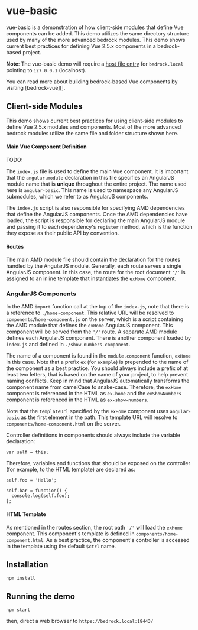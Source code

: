 # vue-basic

vue-basic is a demonstration of how client-side modules that define
Vue components can be added. This demo utilizes the same directory structure
used by many of the more advanced bedrock modules. This demo shows current best
practices for defining Vue 2.5.x components in a bedrock-based project.

**Note**: The vue-basic demo will require a [host file entry][] for
`bedrock.local` pointing to `127.0.0.1` (localhost).

You can read more about building bedrock-based Vue components by visiting
[bedrock-vue][].

## Client-side Modules

This demo shows current best practices for using client-side modules to
define Vue 2.5.x modules and components. Most of the more advanced
bedrock modules utilize the same file and folder structure shown here.

#### Main Vue Component Definition

TODO:

The `index.js` file is used to define the main Vue component. It is important
that the `angular.module` declaration in this file specifies an AngularJS
module name that is **unique** throughout the entire project. The name used
here is `angular-basic`. This name is used to namespace any AngularJS
submodules, which we refer to as AngularJS components.

The `index.js` script is also responsible for specifying AMD dependencies
that define the AngularJS components. Once the AMD dependencies have
loaded, the script is responsible for declaring the main AngularJS module
and passing it to each dependency's `register` method, which is the function
they expose as their public API by convention.

#### Routes

The main AMD module file should contain the declaration for the routes handled
by the AngularJS module. Generally, each route serves a single AngularJS
component. In this case, the route for the root document `'/'` is
assigned to an inline template that instantiates the `exHome` component.

### AngularJS Components

In the AMD `import` function call at the top of the `index.js`, note that there
is a reference to `./home-component`. This relative URL will be resolved to
`components/home-component.js` on the server, which is a script containing the
AMD module that defines the `exHome` AngularJS component. This component
will be served from the `'/'` route. A separate AMD module defines each
AngularJS component. There is another component loaded by `index.js` and
defined in `./show-numbers-component`.

The name of a component is found in the `module.component` function, `exHome` in this
case. Note that a prefix `ex` (for `example`) is prepended to the name of the
component as a best practice. You should always include a prefix of at least
two letters, that is based on the name of your project, to help prevent naming
conflicts. Keep in mind that AngularJS automatically transforms the
component name from camelCase to snake-case. Therefore, the `exHome`
component is referenced in the HTML as `ex-home` and the
`exShowNumbers` component is referenced in the HTML as `ex-show-numbers`.

Note that the `templateUrl` specified by the `exHome` component uses
`angular-basic` as the first element in the path. This template URL will resolve to `components/home-component.html` on
the server.

Controller definitions in components should always include the variable
declaration:

```
var self = this;
```

Therefore, variables and functions that should be exposed on the controller
(for example, to the HTML template) are declared as:

```
self.foo = 'Hello';

self.bar = function() {
  console.log(self.foo);
};
```

#### HTML Template

As mentioned in the routes section, the root path `'/'` will load the
`exHome` component. This component's template is defined in
`components/home-component.html`. As a best practice, the component's
controller is accessed in the template using the default `$ctrl` name.

## Installation

```
npm install
```

## Running the demo

```
npm start
```

then, direct a web browser to `https://bedrock.local:18443/`

[host file entry]:http://www.howtogeek.com/howto/27350/beginner-geek-how-to-edit-your-hosts-file/
[bedrock-angular]:https://github.com/digitalbazaar/bedrock-angular
